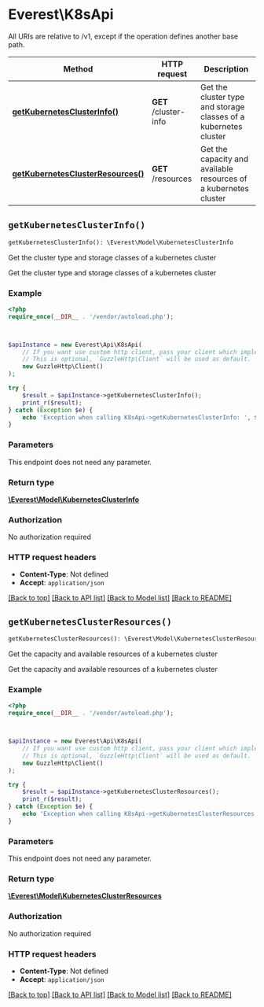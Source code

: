 # Everest\K8sApi

All URIs are relative to /v1, except if the operation defines another base path.

| Method | HTTP request | Description |
| ------------- | ------------- | ------------- |
| [**getKubernetesClusterInfo()**](K8sApi.md#getKubernetesClusterInfo) | **GET** /cluster-info | Get the cluster type and storage classes of a kubernetes cluster |
| [**getKubernetesClusterResources()**](K8sApi.md#getKubernetesClusterResources) | **GET** /resources | Get the capacity and available resources of a kubernetes cluster |


## `getKubernetesClusterInfo()`

```php
getKubernetesClusterInfo(): \Everest\Model\KubernetesClusterInfo
```

Get the cluster type and storage classes of a kubernetes cluster

Get the cluster type and storage classes of a kubernetes cluster

### Example

```php
<?php
require_once(__DIR__ . '/vendor/autoload.php');



$apiInstance = new Everest\Api\K8sApi(
    // If you want use custom http client, pass your client which implements `GuzzleHttp\ClientInterface`.
    // This is optional, `GuzzleHttp\Client` will be used as default.
    new GuzzleHttp\Client()
);

try {
    $result = $apiInstance->getKubernetesClusterInfo();
    print_r($result);
} catch (Exception $e) {
    echo 'Exception when calling K8sApi->getKubernetesClusterInfo: ', $e->getMessage(), PHP_EOL;
}
```

### Parameters

This endpoint does not need any parameter.

### Return type

[**\Everest\Model\KubernetesClusterInfo**](../Model/KubernetesClusterInfo.md)

### Authorization

No authorization required

### HTTP request headers

- **Content-Type**: Not defined
- **Accept**: `application/json`

[[Back to top]](#) [[Back to API list]](../../README.md#endpoints)
[[Back to Model list]](../../README.md#models)
[[Back to README]](../../README.md)

## `getKubernetesClusterResources()`

```php
getKubernetesClusterResources(): \Everest\Model\KubernetesClusterResources
```

Get the capacity and available resources of a kubernetes cluster

Get the capacity and available resources of a kubernetes cluster

### Example

```php
<?php
require_once(__DIR__ . '/vendor/autoload.php');



$apiInstance = new Everest\Api\K8sApi(
    // If you want use custom http client, pass your client which implements `GuzzleHttp\ClientInterface`.
    // This is optional, `GuzzleHttp\Client` will be used as default.
    new GuzzleHttp\Client()
);

try {
    $result = $apiInstance->getKubernetesClusterResources();
    print_r($result);
} catch (Exception $e) {
    echo 'Exception when calling K8sApi->getKubernetesClusterResources: ', $e->getMessage(), PHP_EOL;
}
```

### Parameters

This endpoint does not need any parameter.

### Return type

[**\Everest\Model\KubernetesClusterResources**](../Model/KubernetesClusterResources.md)

### Authorization

No authorization required

### HTTP request headers

- **Content-Type**: Not defined
- **Accept**: `application/json`

[[Back to top]](#) [[Back to API list]](../../README.md#endpoints)
[[Back to Model list]](../../README.md#models)
[[Back to README]](../../README.md)
